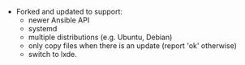 * Forked and updated to support:
    * newer Ansible API
    * systemd
    * multiple distributions (e.g. Ubuntu, Debian)
    * only copy files when there is an update (report 'ok' otherwise)
    * switch to lxde.
